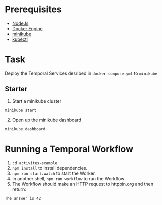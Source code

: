 # Prerequisites
- [NodeJs](https://nodejs.org/en/download)
- [Docker Engine](https://docs.docker.com/engine/install/)
- [minikube](https://minikube.sigs.k8s.io/docs/start/)
- [kubectl](https://kubernetes.io/docs/tasks/tools/#kubectl)

# Task
Deploy the Temporal Services desribed in `docker-compose.yml` to `minikube`

## Starter
1. Start a minikube cluster
```sh
minikube start
```
2. Open up the minikube dashboard
```sh
minikube dashboard
```

# Running a Temporal Workflow
1. `cd activites-example`
1. `npm install` to install dependencies.
2. `npm run start.watch` to start the Worker.
3. In another shell, `npm run workflow` to run the Workflow.
4. The Workflow should make an HTTP request to httpbin.org and then return:
```
The answer is 42
```
